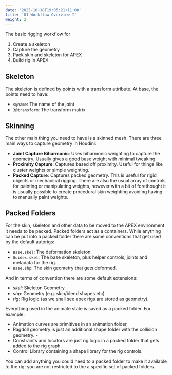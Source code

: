 ```yaml
---
date: '2025-10-18T19:05:21+11:00'
title: '01 Workflow Overview I'
weight: 2
---
```


The basic rigging workflow for
1. Create a skeleton
2. Capture the geometry
3. Pack skin and skeleton for APEX
4. Build rig in APEX


## Skeleton
The skeleton is defined by points with a transform attribute. At base, the points need to have:
- `s@name`: The name of the joint
- `3@transform`: The transform matrix

## Skinning

The other main thing you need to have is a skinned mesh. There are three main ways to capture geometry in Houdini:
- **Joint Capture Biharmonic**: Uses biharmonic weighting to capture the geometry. Usually gives a good base weight with minimal tweaking.
- **Proximity Capture**: Captures based off proximity. Useful for things like cluster weights or simple weighting. 
- **Packed Capture**: Captures packed geometry. This is useful for rigid objects or mechanical rigging. 
There are also the usual array of controls for painting or manipulating weights, however with a bit of forethought it is usually possible to create procedural skin weighting avoiding having to manually paint weights. 

## Packed Folders
For the skin, skeleton and other data to be moved to the APEX environment it needs to be packed. Packed folders act as a containers. While anything can be put into a packed folder there are some conventions that get used by the default autorigs:

- `Base.skel`:  The deformation skeleton.
- `Guides.skel`: The base skeleton, plus helper controls, joints and metadata for the rig. 
- `Base.shp`: The skin  geometry that gets deformed.

And in terms of convention there are some default extensions:
- *skel*: Skeleton Geometry
- *shp*: Geometry (e.g. skin/blend shapes etc)
- *rig*: Rig logic (as we shall see apex rigs are stored as geometry).

Everything used in the animate state is saved as a packed folder. For example:
- Animation curves are primitives in an animation folder, 
- Ragdoll geometry is just an additional shape folder with the collision geometry. - 
- Constraints and locators are just rig logic in a packed folder that gets added to the rig graph. 
- Control Library containing a shape library for the rig controls. 

You can add anything you could need to a packed folder to make it available to the rig; you are not restricted to the a specific set of packed folders. 